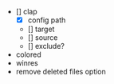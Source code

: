 - [] clap
  - [x] config path
  - [] target
  - [] source
  - [] exclude?
- colored
- winres
- remove deleted files option